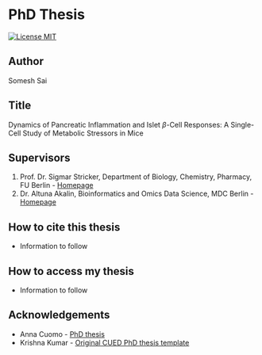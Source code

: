 PhD Thesis
========================

[![License MIT](http://img.shields.io/badge/license-MIT-brightgreen.svg)](license.md)

## Author

Somesh Sai

## Title

Dynamics of Pancreatic Inflammation and Islet $\beta$-Cell Responses: A Single-Cell Study of Metabolic Stressors in Mice

## Supervisors

1. Prof. Dr. Sigmar Stricker, Department of Biology, Chemistry, Pharmacy, FU Berlin - [Homepage](https://www.bcp.fu-berlin.de/en/chemie/biochemie/research-groups/stricker-group/index.html)
2. Dr. Altuna Akalin, Bioinformatics and Omics Data Science, MDC Berlin - [Homepage](https://www.mdc-berlin.de/bioinformatics)

## How to cite this thesis

* Information to follow

## How to access my thesis

* Information to follow

## Acknowledgements

*   Anna Cuomo - [PhD thesis](https://github.com/annacuomo/PhD_Thesis)
*   Krishna Kumar - [Original CUED PhD thesis template](https://github.com/kks32/phd-thesis-template)
